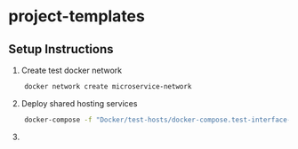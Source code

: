 # project-templates

## Setup Instructions
1. Create test docker network
```bash
    docker network create microservice-network
```
2. Deploy shared hosting services
```bash
    docker-compose -f "Docker/test-hosts/docker-compose.test-interface-hosts.yml" -d --build
```
3. 
